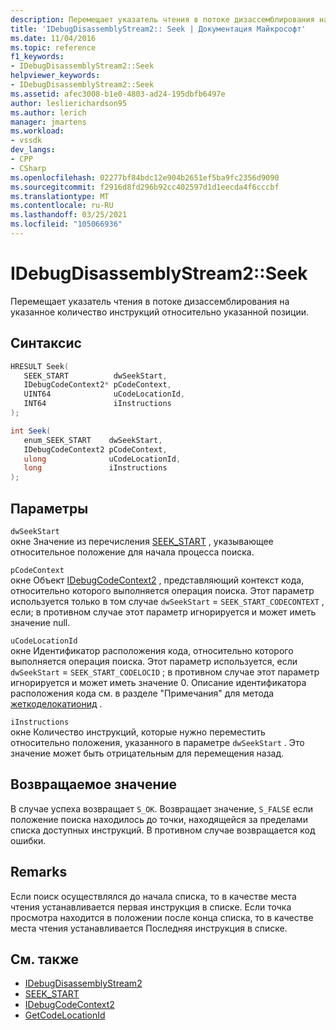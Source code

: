 ```yaml
---
description: Перемещает указатель чтения в потоке дизассемблирования на указанное количество инструкций относительно указанной позиции.
title: 'IDebugDisassemblyStream2:: Seek | Документация Майкрософт'
ms.date: 11/04/2016
ms.topic: reference
f1_keywords:
- IDebugDisassemblyStream2::Seek
helpviewer_keywords:
- IDebugDisassemblyStream2::Seek
ms.assetid: afec3008-b1e0-4803-ad24-195dbfb6497e
author: leslierichardson95
ms.author: lerich
manager: jmartens
ms.workload:
- vssdk
dev_langs:
- CPP
- CSharp
ms.openlocfilehash: 02277bf84bdc12e904b2651ef5ba9fc2356d9090
ms.sourcegitcommit: f2916d8fd296b92cc402597d1d1eecda4f6cccbf
ms.translationtype: MT
ms.contentlocale: ru-RU
ms.lasthandoff: 03/25/2021
ms.locfileid: "105066936"
---
```

# <a name="idebugdisassemblystream2seek"></a>IDebugDisassemblyStream2::Seek
Перемещает указатель чтения в потоке дизассемблирования на указанное количество инструкций относительно указанной позиции.

## <a name="syntax"></a>Синтаксис

```cpp
HRESULT Seek( 
   SEEK_START          dwSeekStart,
   IDebugCodeContext2* pCodeContext,
   UINT64              uCodeLocationId,
   INT64               iInstructions
);
```

```csharp
int Seek( 
   enum_SEEK_START    dwSeekStart,
   IDebugCodeContext2 pCodeContext,
   ulong              uCodeLocationId,
   long               iInstructions
);
```

## <a name="parameters"></a>Параметры
`dwSeekStart`\
окне Значение из перечисления [SEEK_START](../../../extensibility/debugger/reference/seek-start.md) , указывающее относительное положение для начала процесса поиска.

`pCodeContext`\
окне Объект [IDebugCodeContext2](../../../extensibility/debugger/reference/idebugcodecontext2.md) , представляющий контекст кода, относительно которого выполняется операция поиска. Этот параметр используется только в том случае `dwSeekStart`  =  `SEEK_START_CODECONTEXT` , если; в противном случае этот параметр игнорируется и может иметь значение null.

`uCodeLocationId`\
окне Идентификатор расположения кода, относительно которого выполняется операция поиска. Этот параметр используется, если `dwSeekStart`  =  `SEEK_START_CODELOCID` ; в противном случае этот параметр игнорируется и может иметь значение 0. Описание идентификатора расположения кода см. в разделе "Примечания" для метода [жеткоделокатионид](../../../extensibility/debugger/reference/idebugdisassemblystream2-getcodelocationid.md) .

`iInstructions`\
окне Количество инструкций, которые нужно переместить относительно положения, указанного в параметре `dwSeekStart` . Это значение может быть отрицательным для перемещения назад.

## <a name="return-value"></a>Возвращаемое значение
 В случае успеха возвращает `S_OK`. Возвращает значение, `S_FALSE` если положение поиска находилось до точки, находящейся за пределами списка доступных инструкций. В противном случае возвращается код ошибки.

## <a name="remarks"></a>Remarks
 Если поиск осуществлялся до начала списка, то в качестве места чтения устанавливается первая инструкция в списке. Если точка просмотра находится в положении после конца списка, то в качестве места чтения устанавливается Последняя инструкция в списке.

## <a name="see-also"></a>См. также
- [IDebugDisassemblyStream2](../../../extensibility/debugger/reference/idebugdisassemblystream2.md)
- [SEEK_START](../../../extensibility/debugger/reference/seek-start.md)
- [IDebugCodeContext2](../../../extensibility/debugger/reference/idebugcodecontext2.md)
- [GetCodeLocationId](../../../extensibility/debugger/reference/idebugdisassemblystream2-getcodelocationid.md)
